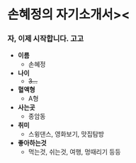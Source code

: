 # 손혜정의 자기소개서><
### 자, 이제 시작합니다. 고고


- **이름**
  - 손혜정
- **나이**
  - ~~3...~~
- **혈액형**
  - A형
- **사는곳**
  - 종암동
- **취미**
  - 스윙댄스, 영화보기, 맛집탐방
- **좋아하는것**
  - 먹는것, 쉬는것, 여행, 멍때리기 등등
  
